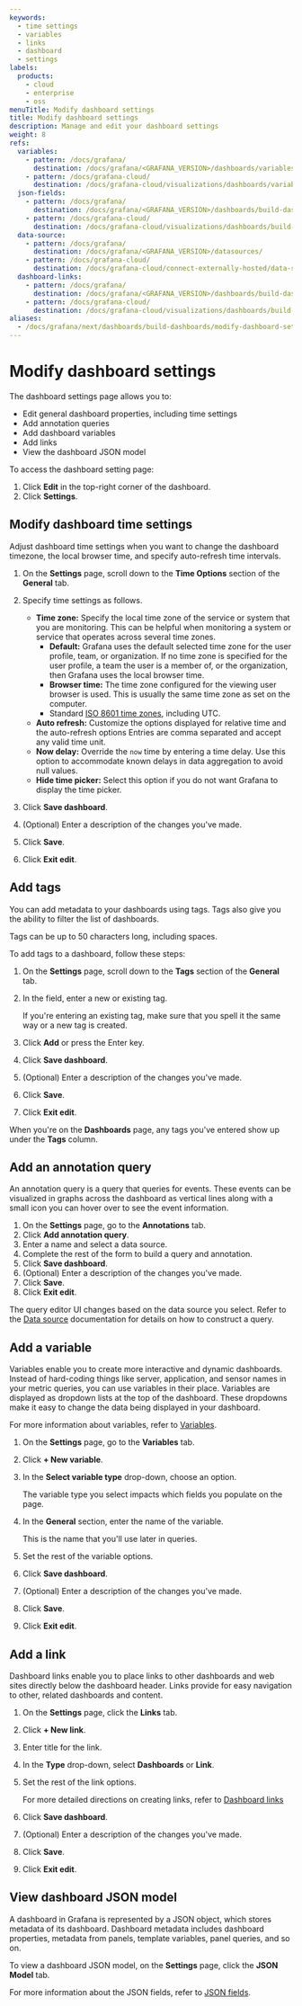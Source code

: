 ```yaml
---
keywords:
  - time settings
  - variables
  - links
  - dashboard
  - settings
labels:
  products:
    - cloud
    - enterprise
    - oss
menuTitle: Modify dashboard settings
title: Modify dashboard settings
description: Manage and edit your dashboard settings
weight: 8
refs:
  variables:
    - pattern: /docs/grafana/
      destination: /docs/grafana/<GRAFANA_VERSION>/dashboards/variables/
    - pattern: /docs/grafana-cloud/
      destination: /docs/grafana-cloud/visualizations/dashboards/variables/
  json-fields:
    - pattern: /docs/grafana/
      destination: /docs/grafana/<GRAFANA_VERSION>/dashboards/build-dashboards/view-dashboard-json-model/#json-fields
    - pattern: /docs/grafana-cloud/
      destination: /docs/grafana-cloud/visualizations/dashboards/build-dashboards/view-dashboard-json-model/#json-fields
  data-source:
    - pattern: /docs/grafana/
      destination: /docs/grafana/<GRAFANA_VERSION>/datasources/
    - pattern: /docs/grafana-cloud/
      destination: /docs/grafana-cloud/connect-externally-hosted/data-sources/
  dashboard-links:
    - pattern: /docs/grafana/
      destination: /docs/grafana/<GRAFANA_VERSION>/dashboards/build-dashboards/manage-dashboard-links/#dashboard-links
    - pattern: /docs/grafana-cloud/
      destination: /docs/grafana-cloud/visualizations/dashboards/build-dashboards/manage-dashboard-links/#dashboard-links
aliases:
  - /docs/grafana/next/dashboards/build-dashboards/modify-dashboard-settings/
---
```


# Modify dashboard settings

The dashboard settings page allows you to:

- Edit general dashboard properties, including time settings
- Add annotation queries
- Add dashboard variables
- Add links
- View the dashboard JSON model

To access the dashboard setting page:

1. Click **Edit** in the top-right corner of the dashboard.
1. Click **Settings**.

## Modify dashboard time settings

Adjust dashboard time settings when you want to change the dashboard timezone, the local browser time, and specify auto-refresh time intervals.

1. On the **Settings** page, scroll down to the **Time Options** section of the **General** tab.
1. Specify time settings as follows.
   - **Time zone:** Specify the local time zone of the service or system that you are monitoring. This can be helpful when monitoring a system or service that operates across several time zones.
     - **Default:** Grafana uses the default selected time zone for the user profile, team, or organization. If no time zone is specified for the user profile, a team the user is a member of, or the organization, then Grafana uses the local browser time.
     - **Browser time:** The time zone configured for the viewing user browser is used. This is usually the same time zone as set on the computer.
     - Standard [ISO 8601 time zones](https://en.wikipedia.org/wiki/List_of_tz_database_time_zones), including UTC.
   - **Auto refresh:** Customize the options displayed for relative time and the auto-refresh options Entries are comma separated and accept any valid time unit.
   - **Now delay:** Override the `now` time by entering a time delay. Use this option to accommodate known delays in data aggregation to avoid null values.
   - **Hide time picker:** Select this option if you do not want Grafana to display the time picker.

1. Click **Save dashboard**.
1. (Optional) Enter a description of the changes you've made.
1. Click **Save**.
1. Click **Exit edit**.

## Add tags

You can add metadata to your dashboards using tags. Tags also give you the ability to filter the list of dashboards.

Tags can be up to 50 characters long, including spaces.

To add tags to a dashboard, follow these steps:

1. On the **Settings** page, scroll down to the **Tags** section of the **General** tab.
1. In the field, enter a new or existing tag.

   If you're entering an existing tag, make sure that you spell it the same way or a new tag is created.

1. Click **Add** or press the Enter key.
1. Click **Save dashboard**.
1. (Optional) Enter a description of the changes you've made.
1. Click **Save**.
1. Click **Exit edit**.

When you're on the **Dashboards** page, any tags you've entered show up under the **Tags** column.

## Add an annotation query

An annotation query is a query that queries for events. These events can be visualized in graphs across the dashboard as vertical lines along with a small
icon you can hover over to see the event information.

1. On the **Settings** page, go to the **Annotations** tab.
1. Click **Add annotation query**.
1. Enter a name and select a data source.
1. Complete the rest of the form to build a query and annotation.
1. Click **Save dashboard**.
1. (Optional) Enter a description of the changes you've made.
1. Click **Save**.
1. Click **Exit edit**.

The query editor UI changes based on the data source you select. Refer to the [Data source](ref:data-source) documentation for details on how to construct a query.

## Add a variable

Variables enable you to create more interactive and dynamic dashboards. Instead of hard-coding things like server, application,
and sensor names in your metric queries, you can use variables in their place. Variables are displayed as dropdown lists at the top of
the dashboard. These dropdowns make it easy to change the data being displayed in your dashboard.

For more information about variables, refer to [Variables](ref:variables).

1. On the **Settings** page, go to the **Variables** tab.
1. Click **+ New variable**.
1. In the **Select variable type** drop-down, choose an option.

   The variable type you select impacts which fields you populate on the page.

1. In the **General** section, enter the name of the variable.

   This is the name that you'll use later in queries.

1. Set the rest of the variable options.
1. Click **Save dashboard**.
1. (Optional) Enter a description of the changes you've made.
1. Click **Save**.
1. Click **Exit edit**.

## Add a link

Dashboard links enable you to place links to other dashboards and web sites directly below the dashboard header. Links provide for easy navigation to other, related dashboards and content.

1. On the **Settings** page, click the **Links** tab.
1. Click **+ New link**.
1. Enter title for the link.
1. In the **Type** drop-down, select **Dashboards** or **Link**.
1. Set the rest of the link options.

   For more detailed directions on creating links, refer to [Dashboard links](ref:dashboard-links)

1. Click **Save dashboard**.
1. (Optional) Enter a description of the changes you've made.
1. Click **Save**.
1. Click **Exit edit**.

## View dashboard JSON model

A dashboard in Grafana is represented by a JSON object, which stores metadata of its dashboard. Dashboard metadata includes dashboard properties, metadata from panels, template variables, panel queries, and so on.

To view a dashboard JSON model, on the **Settings** page, click the **JSON Model** tab.

For more information about the JSON fields, refer to [JSON fields](ref:json-fields).
